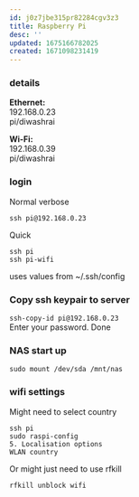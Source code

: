 ```yaml
---
id: j0z7jbe315pr82284cgv3z3
title: Raspberry Pi
desc: ''
updated: 1675166782025
created: 1671098231419
---
```


### details
**Ethernet:**  
192.168.0.23  
pi/diwashrai  

**Wi-Fi:**  
192.168.0.39  
pi/diwashrai  

### login

Normal verbose  
```shell
ssh pi@192.168.0.23
```

Quick
```shell
ssh pi
ssh pi-wifi
```
uses values from ~/.ssh/config

### Copy ssh keypair to server
`ssh-copy-id pi@192.168.0.23`  
Enter your password. Done  


### NAS start up
```shell
sudo mount /dev/sda /mnt/nas
```

### wifi settings
Might need to select country
```shell
ssh pi
sudo raspi-config
5. Localisation options
WLAN country
```

Or might just need to use rfkill
```shell
rfkill unblock wifi
```
